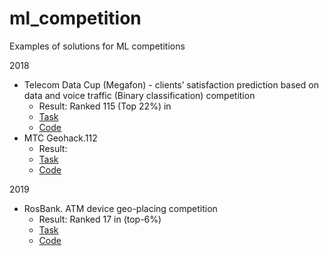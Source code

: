 # ml_competition

Examples of solutions for ML competitions

2018
-  Telecom Data Cup (Megafon) - clients’ satisfaction prediction based on data and voice traffic (Binary classification) competition
    - Result: Ranked 115 (Top 22%) in 
    - [Task](https://github.com/MailRuChamps/telecomdatacup)
    - [Code](https://github.com/yurywallet/ml_competition/tree/main/telecom_megafon)
-  МТС Geohack.112
    - Result: 
    - [Task](https://github.com/datasouls/mts-geohack)
    - [Code]() 

2019
- RosBank. ATM device geo-placing competition 
  - Result: Ranked 17 in (top-6%)
  - [Task](https://boosters.pro/championship/rosbank2/overview)
  - [Code](https://github.com/yurywallet/ml_competition/tree/main/rosbank_atm) 
